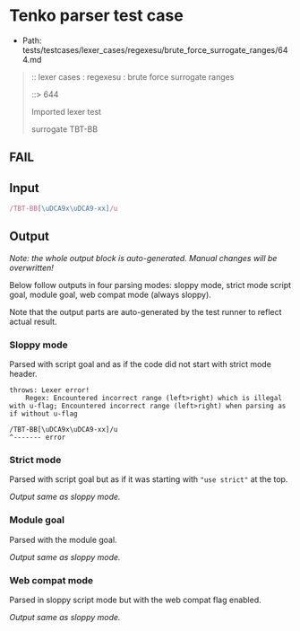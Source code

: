 # Tenko parser test case

- Path: tests/testcases/lexer_cases/regexesu/brute_force_surrogate_ranges/644.md

> :: lexer cases : regexesu : brute force surrogate ranges
>
> ::> 644
>
> Imported lexer test
>
> surrogate TBT-BB

## FAIL

## Input

`````js
/TBT-BB[\uDCA9x\uDCA9-xx]/u
`````

## Output

_Note: the whole output block is auto-generated. Manual changes will be overwritten!_

Below follow outputs in four parsing modes: sloppy mode, strict mode script goal, module goal, web compat mode (always sloppy).

Note that the output parts are auto-generated by the test runner to reflect actual result.

### Sloppy mode

Parsed with script goal and as if the code did not start with strict mode header.

`````
throws: Lexer error!
    Regex: Encountered incorrect range (left>right) which is illegal with u-flag; Encountered incorrect range (left>right) when parsing as if without u-flag

/TBT-BB[\uDCA9x\uDCA9-xx]/u
^------- error
`````

### Strict mode

Parsed with script goal but as if it was starting with `"use strict"` at the top.

_Output same as sloppy mode._

### Module goal

Parsed with the module goal.

_Output same as sloppy mode._

### Web compat mode

Parsed in sloppy script mode but with the web compat flag enabled.

_Output same as sloppy mode._
